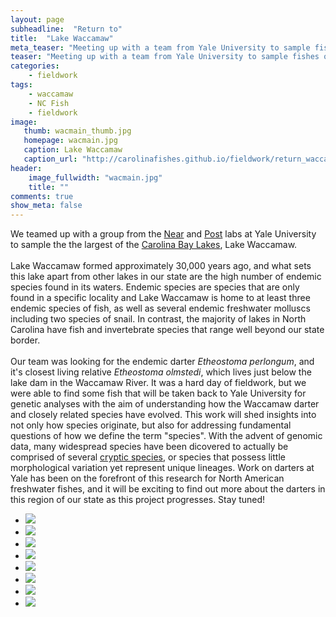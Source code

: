 ```yaml
---
layout: page
subheadline:  "Return to"
title:  "Lake Waccamaw"
meta_teaser: "Meeting up with a team from Yale University to sample fishes of this unusual lake."
teaser: "Meeting up with a team from Yale University to sample fishes of this unusual lake."
categories:
    - fieldwork
tags:
    - waccamaw
    - NC Fish
    - fieldwork
image:
   thumb: wacmain_thumb.jpg
   homepage: wacmain.jpg
   caption: Lake Waccamaw
   caption_url: "http://carolinafishes.github.io/fieldwork/return_waccamaw"
header: 
    image_fullwidth: "wacmain.jpg"
    title: ""
comments: true
show_meta: false
---
```

We teamed up with a group from the  <a href='http://nearlab.yale.edu/'>Near</a> and <a href='http://postlab.yale.edu/'>Post</a> labs at Yale University to sample the the largest of the  <a href='https://en.wikipedia.org/wiki/Carolina_bay'>Carolina Bay Lakes</a>, Lake Waccamaw.
<br>
<br>Lake Waccamaw formed approximately 30,000 years ago, and what sets this lake apart from other lakes in our state are the high number of endemic species found in its waters. Endemic species are species that are only found in a specific locality and Lake Waccamaw is home to at least three endemic species of fish, as well as several endemic freshwater molluscs including two species of snail. In contrast, the majority of lakes in North Carolina have fish and invertebrate species that range well beyond our state border.
<br>
<br>
Our team was looking for the endemic darter <i>Etheostoma perlongum</i>, and it's closest living relative <i>Etheostoma olmstedi</i>, which lives just below the lake dam in the Waccamaw River. It was a hard day of fieldwork, but we were able to find some fish that will be taken back to Yale University for genetic analyses with the aim of understanding how the Waccamaw darter and closely related species have evolved. This work will shed insights into not only how species originate, but also for addressing fundamental questions of how we define the term "species". With the advent of genomic data, many widespread species have been dicovered to actually be comprised of several <a href='https://en.wikipedia.org/wiki/Species_complex'>cryptic species</a>, or species that possess little morphological variation yet represent unique lineages. Work on darters at Yale has been on the forefront of this research for North American freshwater fishes, and it will be exciting to find out more about the darters in this region of our state as this project progresses. Stay tuned!

<ul class="clearing-thumbs small-block-grid-4" data-clearing>
  <li><a href="{{ site.url }}/images/Wac1.jpg"><img  data-caption="Sunfish" class="th" src="{{ site.url }}/images/Wac1_thumb.jpg"></a></li>
  <li><a href="{{ site.url }}/images/wac2.jpg"><img  data-caption="Waccamaw River" class="th" src="{{ site.url }}/images/wac2_thumb.jpg"></a></li>
  <li><a href="{{ site.url }}/images/wac3.jpg"><img  data-caption="Scanning for sites on the Waccamaw River" class="th" src="{{ site.url }}/images/wac3_thumb.jpg"></a></li>
  <li><a href="{{ site.url }}/images/Wac4.jpg"><img  data-caption="Yellow ratsnake" class="th" src="{{ site.url }}/images/Wac4_thumb.jpg"></a></li>
  <li><a href="{{ site.url }}/images/wac5.jpg"><img  data-caption="The joys of blackwater creeks" class="th" src="{{ site.url }}/images/wac5_thumb.jpg"></a></li>
  <li><a href="{{ site.url }}/images/wac6.jpg"><img  data-caption="Seining" class="th" src="{{ site.url }}/images/wac6_thumb.jpg"></a></li>
  <li><a href="{{ site.url }}/images/wac7.jpg"><img  data-caption="Largemouth Bass" class="th" src="{{ site.url }}/images/wac7_thumb.jpg"></a></li>
  <li><a href="{{ site.url }}/images/wac8.jpg"><img  data-caption="Etheostoma perlongum" class="th" src="{{ site.url }}/images/wac8_thumb.jpg"></a></li>
</ul>











